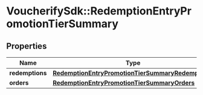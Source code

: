 # VoucherifySdk::RedemptionEntryPromotionTierSummary

## Properties

| Name | Type | Description | Notes |
| ---- | ---- | ----------- | ----- |
| **redemptions** | [**RedemptionEntryPromotionTierSummaryRedemptions**](RedemptionEntryPromotionTierSummaryRedemptions.md) |  | [optional] |
| **orders** | [**RedemptionEntryPromotionTierSummaryOrders**](RedemptionEntryPromotionTierSummaryOrders.md) |  | [optional] |

